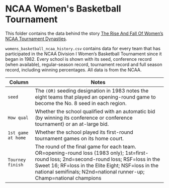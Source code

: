 # NCAA Women's Basketball Tournament

This folder contains the data behind the story [The Rise And Fall Of Women’s NCAA Tournament Dynasties](https://fivethirtyeight.com/features/louisiana-tech-was-the-uconn-of-the-80s/).

`womens_basketball_ncaa_history.csv` contains data for every team that has participated in the NCAA Division I Women’s Basketball Tournament since it began in 1982. Every school is shown with its seed, conference record (when available), regular-season record, tournament record and full season record, including winning percentages. All data is from the NCAA. 
 
Column | Notes
-------|------
`seed` | The `(OR)` seeding designation in 1983 notes the eight teams that played an opening-round game to become the No. 8 seed in each region.
`How qual` | Whether the school qualified with an automatic bid (by winning its conference or conference tournament) or an at-large bid.
`1st game at home` | Whether the school played its first-round tournament games on its home court.
`Tourney finish` | The round of the final game for each team. OR=opening-round loss (1983 only); 1st=first-round loss; 2nd=second-round loss; RSF=loss in the Sweet 16; RF=loss in the Elite Eight; NSF=loss in the national semifinals; N2nd=national runner-up; Champ=national champions

